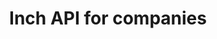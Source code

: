 ---
title: Inch API for companies

language_tabs:
  - shell: cURL
  - ruby: Ruby
  - python: Python
  - csharp: C#
  - javascript: NodeJS
  - java: Java
  - php: PHP

toc_footers:
  - Contact us for a developer key
  - <a href='mailto:contact@inchbase.com'>contact@inchbase.com</a>

includes:
  - introduction
  - authentication
  - webhook_types
  - webhooks
  - tickets
  - errors

search: true
---